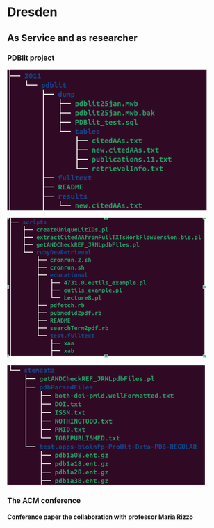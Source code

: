 # Dresden

## As Service and as researcher

### PDBlit project

![PDBlit_project](pdblit1.png)

![PDBlit_project](pdblit2.png)

![PDBlit_project](pdblit3.png)



### The ACM conference

#### Conference paper the collaboration with professor Maria Rizzo

